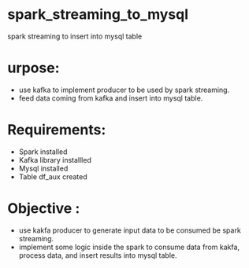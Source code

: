 # spark_streaming_to_mysql
spark streaming to insert into mysql table

# urpose:
- use kafka to implement producer to be used by spark streaming.
- feed data coming from kafka and insert into mysql table.

# Requirements:
- Spark installed
- Kafka library installled
- Mysql installed
- Table df_aux created

# Objective :
- use kakfa producer to generate input data to be consumed be spark streaming.
- implement some logic inside the spark to consume data from kakfa, process data, and insert results into mysql table.